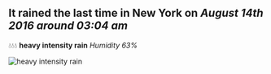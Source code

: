 ## It rained the last time in New York on *August 14th 2016 around 03:04 am*
💧💧💧  **heavy intensity rain** *Humidity 63%*

![heavy intensity rain](http://openweathermap.org/img/w/10n.png)

